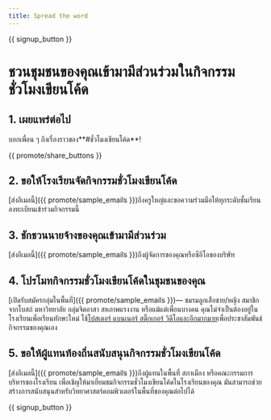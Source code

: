 ```yaml
---
title: Spread the word
---
```


{{ signup_button }}

# ชวนชุมชน​ของคุณเข้ามามีส่วนร่วม​ในกิจกรรมชั่วโมงเขียนโค้ด

## 1. เผยแพร่ต่อไป

บอกเพื่อน ๆ ถึงเรื่องราวของ**#ชั่วโมงเขียนโค้ด**!

{{ promote/share_buttons }}

## 2. ขอให้โรงเรียนจัดกิจกรรมชั่วโมงเขียนโค้ด

[ส่งอีเมลนี้]({{ promote/sample_emails }})ถึงครูใหญ่และขอความร่วมมือให้ทุกระดับชั้นเรียนลงทะเบียนเข้าร่วมกิจกรรมนี้

## 3. ชักชวนนายจ้างของคุณเข้ามามีส่วนร่วม

[ส่งอีเมลนี้]({{ promote/sample_emails }})ถึงผู้จัดการของคุณหรือซีอีโอของบริษัท

## 4. โปรโมทกิจกรรมชั่วโมงเขียนโค้ดในชุมชนของคุณ

[เปิดรับสมัครกลุ่มในพื้นที่]({{ promote/sample_emails }})— ชมรมลูกเสือชาย/หญิง สมาชิกจากโบสถ์ มหาวิทยาลัย กลุ่มจิตอาสา สหภาพแรงงาน หรือแม้แต่เพื่อนบางคน คุณ​ไม่จำเป็นต้อง​อยู่ในโรงเรียน​เพื่อเรียน​ทักษะ​ใหม่​ ใช้[โปสเตอร์ แบนเนอร์ สติ๊กเกอร์ วิดีโอและอีกมากมาย](/promote/resources)เพื่อประชาสัมพันธ์กิจกรรมของคุณเอง

## 5. ขอให้ผู้แทน​ท้องถิ่นสนับสนุนกิจกรรมชั่วโมงเขียนโค้ด

[ส่งอีเมลนี้]({{ promote/sample_emails }})ถึงผู้แทนในพื้นที่ สภาเมือง หรือคณะกรรมการบริหารของโรงเรียน เพื่อเชิญให้มาเยี่ยมชมกิจกรรมชั่วโมงเขียนโค้ดในโรงเรียนของคุณ มันสามารถช่วยสร้างการสนับสนุนสำหรับ​วิทยาศาสตร์​คอมพิวเตอร์ในพื้นที่ของคุณต่อไปได้

{{ signup_button }}